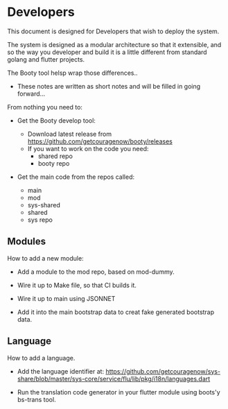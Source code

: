 # Developers

This document is designed for Developers that wish to deploy the system.

The system is designed as a modular architecture so that it extensible, and so the way you developer and build it is a little different from standard golang and flutter projects.

The Booty tool helsp wrap those differences..

* These notes are written as short notes and will be filled in going forward...

From nothing you need to:

- Get the Booty develop tool:
	- Download latest release from https://github.com/getcouragenow/booty/releases
	- If you want to work on the code you need:
		- shared repo
		- booty repo

- Get the main code from the repos called:
	- main 
	- mod
	- sys-shared
	- shared
	- sys repo

## Modules

How to add a new module:

- Add a module to the mod repo, based on mod-dummy.

- Wire it up to Make file, so that CI builds it.

- Wire it up to main using JSONNET

- Add it into the main bootstrap data to creat fake generated bootstrap data.

## Language

How to add a language.

- Add the language identifier at: https://github.com/getcouragenow/sys-share/blob/master/sys-core/service/flu/lib/pkg/i18n/languages.dart

- Run the translation code generator in your flutter module using boots'y bs-trans tool.






